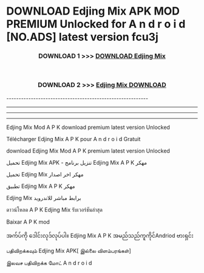 # DOWNLOAD Edjing Mix  APK MOD PREMIUM Unlocked for A n d r o i d [NO.ADS] latest version fcu3j 



<div align="center">

<h3>DOWNLOAD 1 >>> <a href="https://getmod2.web.app/?judul=Edjing Mix ">DOWNLOAD Edjing Mix </a></h3><br>

<h3>DOWNLOAD 2 >>> <a href="https://getmod2.web.app/?judul=Edjing Mix ">Edjing Mix  DOWNLOAD </a></h3>

</div>
----------------------------------------------------------

----------------------------------------------------------

----------------------------------------------------------

----------------------------------------------------------

Edjing Mix  Mod A P K download premium latest version Unlocked

Télécharger Edjing Mix  A P K pour A n d r o i d Gratuit

download Edjing Mix  Mod A P K premium latest version Unlocked

تحميل Edjing Mix  APK - تنزيل برنامج Edjing Mix  A P K مهكر

تحميل Edjing Mix  مهكر اخر اصدار

تطبيق Edjing Mix  A P K مهكر

Edjing Mix  برابط مباشر للاندرويد

ดาวน์โหลด A P K Edjing Mix  รับเวอร์ชันล่าสุด

Baixar A P K mod

အက်ပ်ကို ဒေါင်းလုဒ်လုပ်ပါ။ Edjing Mix  A P K အမည်သည်ကူကိုင်Andriod ဗားရှင်း

பதிவிறக்கவும் Edjing Mix  APK[ இல்லை விளம்பரங்கள்] 
 
இலவச பதிவிறக்க மோட் A n d r o i d




